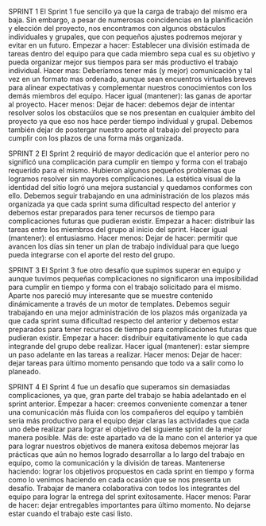 SPRINT 1
El Sprint 1 fue sencillo ya que la carga de trabajo del mismo era baja. Sin embargo, a pesar de numerosas coincidencias en la planificación y elección del proyecto, nos encontramos con algunos obstáculos individuales y grupales, que con pequeños ajustes podremos mejorar y evitar en un futuro. 
Empezar a hacer: Establecer una división estimada de tareas dentro del equipo para que cada miembro sepa cual es su objetivo y pueda organizar mejor sus tiempos para ser más productivo el trabajo individual.
Hacer mas: Deberíamos tener más (y mejor) comunicación y tal vez en un formato mas ordenado, aunque sean encuentros virtuales breves para alinear expectativas y complementar nuestros conocimientos con los demás miembros del equipo.
Hacer igual (mantener): las ganas de aportar al proyecto.
Hacer menos: 
Dejar de hacer: debemos dejar de intentar resolver solos los obstacúlos que se nos presentan en cualquier ámbito del proyecto ya que eso nos hace perder tiempo individual y grupal. Debemos también dejar de postergar nuestro aporte al trabajo del proyecto para cumplir con los plazos de una forma más organizada.

SPRINT 2
El Sprint 2 requirió de mayor dedicación que el anterior pero no significó una complicación para cumplir en tiempo y forma con el trabajo requerido para el mismo. Hubieron algunos pequeños problemas que logramos resolver sin mayores complicaciones.  La estética visual de la identidad del sitio logró una mejora sustancial y quedamos conformes con ello.
Debemos seguir trabajando en una administración de los plazos más organizada ya que cada sprint suma dificultad respecto del anterior y debemos estar preparados para tener recursos de tiempo para complicaciones futuras que pudieran existir.
Empezar a hacer: distribuir las tareas entre los miembros del grupo al inicio del sprint.
Hacer igual (mantener): el entusiasmo.
Hacer menos: 
Dejar de hacer: permitir que avancen los días sin tener un plan de trabajo individual para que luego pueda integrarse con el aporte del resto del grupo.

SPRINT 3
El Sprint 3 fue otro desafío que supimos superar en equipo y aunque tuvimos pequeñas complicaciones no significaron una imposibilidad para cumplir en tiempo y forma con el trabajo solicitado para el mismo. Aparte nos pareció muy interesante que se muestre contenido dinámicamente a través de un motor de templates.
Debemos seguir trabajando en una mejor administración de los plazos más organizada ya que cada sprint suma dificultad respecto del anterior y debemos estar preparados para tener recursos de tiempo para complicaciones futuras que pudieran existir.
Empezar a hacer: disdribuir equitativamente lo que cada integrande del grupo debe realizar.
Hacer igual (mantener): estar siempre un paso adelante en las tareas a realizar.
Hacer menos: 
Dejar de hacer: dejar tareas para último momento pensando que todo va a salir como lo planeado.

SPRINT 4
El Sprint 4 fue un desafío que superamos sin demasiadas complicaciones, ya que, gran parte del trabajo se había adelantado en el sprint anterior.
Empezar a hacer: creemos conveniente comenzar a tener una comunicación más fluida con los compañeros del equipo y también seria más productivo para el equipo dejar claras las actividades que cada uno debe realizar para lograr el objetivo del siguiente sprint de la mejor manera posible. 
Más de: este apartado va de la mano con el anterior ya que para lograr nuestros objetivos de manera exitosa debemos mejorar las prácticas que aún no hemos logrado desarrollar a lo largo del trabajo en equipo, como la comunicación y la división de tareas.
Mantenerse haciendo: lograr los objetivos propuestos en cada sprint en tiempo y forma como lo venimos haciendo en cada ocasión que se nos presenta un desafío. Trabajar de manera colaborativa con todos los integrantes del equipo para lograr la entrega del sprint exitosamente.
Hacer menos:
Parar de hacer:  dejar entregables importantes para último momento. No dejarse estar cuando el trabajo este casi listo.

